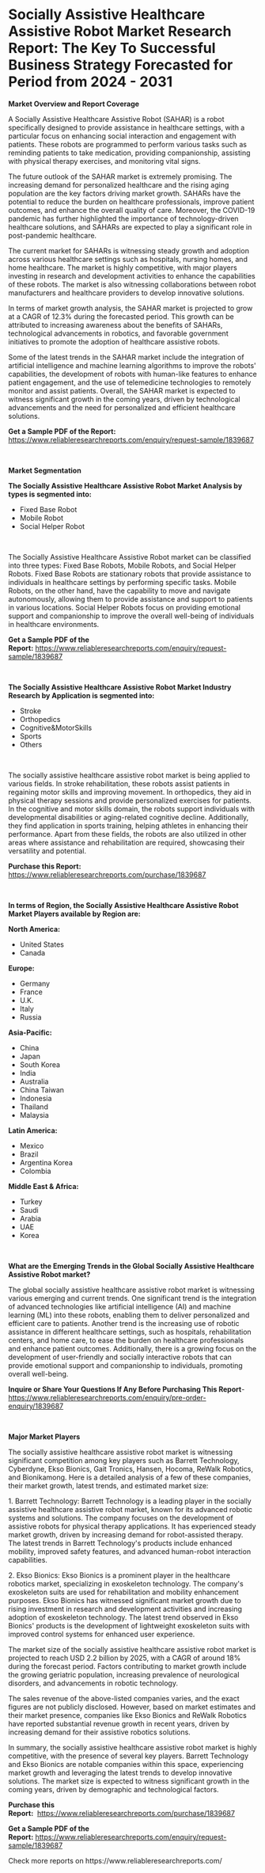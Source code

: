 <p><h1>Socially Assistive Healthcare Assistive Robot Market Research Report: The Key To Successful Business Strategy Forecasted for Period from 2024 - 2031</h1></p><p><strong>Market Overview and Report Coverage</strong></p>
<p><p>A Socially Assistive Healthcare Assistive Robot (SAHAR) is a robot specifically designed to provide assistance in healthcare settings, with a particular focus on enhancing social interaction and engagement with patients. These robots are programmed to perform various tasks such as reminding patients to take medication, providing companionship, assisting with physical therapy exercises, and monitoring vital signs.</p><p>The future outlook of the SAHAR market is extremely promising. The increasing demand for personalized healthcare and the rising aging population are the key factors driving market growth. SAHARs have the potential to reduce the burden on healthcare professionals, improve patient outcomes, and enhance the overall quality of care. Moreover, the COVID-19 pandemic has further highlighted the importance of technology-driven healthcare solutions, and SAHARs are expected to play a significant role in post-pandemic healthcare.</p><p>The current market for SAHARs is witnessing steady growth and adoption across various healthcare settings such as hospitals, nursing homes, and home healthcare. The market is highly competitive, with major players investing in research and development activities to enhance the capabilities of these robots. The market is also witnessing collaborations between robot manufacturers and healthcare providers to develop innovative solutions.</p><p>In terms of market growth analysis, the SAHAR market is projected to grow at a CAGR of 12.3% during the forecasted period. This growth can be attributed to increasing awareness about the benefits of SAHARs, technological advancements in robotics, and favorable government initiatives to promote the adoption of healthcare assistive robots.</p><p>Some of the latest trends in the SAHAR market include the integration of artificial intelligence and machine learning algorithms to improve the robots' capabilities, the development of robots with human-like features to enhance patient engagement, and the use of telemedicine technologies to remotely monitor and assist patients. Overall, the SAHAR market is expected to witness significant growth in the coming years, driven by technological advancements and the need for personalized and efficient healthcare solutions.</p></p>
<p><strong>Get a Sample PDF of the Report:</strong> <a href="https://www.reliableresearchreports.com/enquiry/request-sample/1839687">https://www.reliableresearchreports.com/enquiry/request-sample/1839687</a></p>
<p>&nbsp;</p>
<p><strong>Market Segmentation</strong></p>
<p><strong>The Socially Assistive Healthcare Assistive Robot Market Analysis by types is segmented into:</strong></p>
<p><ul><li>Fixed Base Robot</li><li>Mobile Robot</li><li>Social Helper Robot</li></ul></p>
<p>&nbsp;</p>
<p><p>The Socially Assistive Healthcare Assistive Robot market can be classified into three types: Fixed Base Robots, Mobile Robots, and Social Helper Robots. Fixed Base Robots are stationary robots that provide assistance to individuals in healthcare settings by performing specific tasks. Mobile Robots, on the other hand, have the capability to move and navigate autonomously, allowing them to provide assistance and support to patients in various locations. Social Helper Robots focus on providing emotional support and companionship to improve the overall well-being of individuals in healthcare environments.</p></p>
<p><strong>Get a Sample PDF of the Report:</strong>&nbsp;<a href="https://www.reliableresearchreports.com/enquiry/request-sample/1839687">https://www.reliableresearchreports.com/enquiry/request-sample/1839687</a></p>
<p>&nbsp;</p>
<p><strong>The Socially Assistive Healthcare Assistive Robot Market Industry Research by Application is segmented into:</strong></p>
<p><ul><li>Stroke</li><li>Orthopedics</li><li>Cognitive&MotorSkills</li><li>Sports</li><li>Others</li></ul></p>
<p>&nbsp;</p>
<p><p>The socially assistive healthcare assistive robot market is being applied to various fields. In stroke rehabilitation, these robots assist patients in regaining motor skills and improving movement. In orthopedics, they aid in physical therapy sessions and provide personalized exercises for patients. In the cognitive and motor skills domain, the robots support individuals with developmental disabilities or aging-related cognitive decline. Additionally, they find application in sports training, helping athletes in enhancing their performance. Apart from these fields, the robots are also utilized in other areas where assistance and rehabilitation are required, showcasing their versatility and potential.</p></p>
<p><strong>Purchase this Report:</strong>&nbsp; <a href="https://www.reliableresearchreports.com/purchase/1839687">https://www.reliableresearchreports.com/purchase/1839687</a></p>
<p>&nbsp;</p>
<p><strong>In terms of Region, the Socially Assistive Healthcare Assistive Robot Market Players available by Region are:</strong></p>
<p>
    <p> <strong> North America: </strong>
        <ul>
            <li>United States</li>
            <li>Canada</li>
        </ul>
        </p> 
    <p> <strong> Europe: </strong>
        <ul>
            <li>Germany</li>
            <li>France</li>
            <li>U.K.</li>
            <li>Italy</li>
            <li>Russia</li>
        </ul>
        </p> 
    <p> <strong> Asia-Pacific: </strong>
        <ul>
            <li>China</li>
            <li>Japan</li>
            <li>South Korea</li>
            <li>India</li>
            <li>Australia</li>
            <li>China Taiwan</li>
            <li>Indonesia</li>
            <li>Thailand</li>
            <li>Malaysia</li>
        </ul>
        </p> 
    <p> <strong> Latin America: </strong>
        <ul>
            <li>Mexico</li>
            <li>Brazil</li>
            <li>Argentina Korea</li>
            <li>Colombia</li>
        </ul>
        </p> 
    <p> <strong> Middle East & Africa: </strong>
        <ul>
            <li>Turkey</li>
            <li>Saudi</li>
            <li>Arabia</li>
            <li>UAE</li>
            <li>Korea</li>
        </ul>
    </p>
    </p>
<p>&nbsp;</p>
<p><strong>What are the Emerging Trends in the Global Socially Assistive Healthcare Assistive Robot market?</strong></p>
<p><p>The global socially assistive healthcare assistive robot market is witnessing various emerging and current trends. One significant trend is the integration of advanced technologies like artificial intelligence (AI) and machine learning (ML) into these robots, enabling them to deliver personalized and efficient care to patients. Another trend is the increasing use of robotic assistance in different healthcare settings, such as hospitals, rehabilitation centers, and home care, to ease the burden on healthcare professionals and enhance patient outcomes. Additionally, there is a growing focus on the development of user-friendly and socially interactive robots that can provide emotional support and companionship to individuals, promoting overall well-being.</p></p>
<p><strong>Inquire or Share Your Questions If Any Before Purchasing This Report</strong>- <a href="https://www.reliableresearchreports.com/enquiry/pre-order-enquiry/1839687">https://www.reliableresearchreports.com/enquiry/pre-order-enquiry/1839687</a></p>
<p>&nbsp;</p>
<p><strong>Major Market Players</strong></p>
<p><p>The socially assistive healthcare assistive robot market is witnessing significant competition among key players such as Barrett Technology, Cyberdyne, Ekso Bionics, Gait Tronics, Hansen, Hocoma, ReWalk Robotics, and Bionikamong. Here is a detailed analysis of a few of these companies, their market growth, latest trends, and estimated market size:</p><p>1. Barrett Technology: Barrett Technology is a leading player in the socially assistive healthcare assistive robot market, known for its advanced robotic systems and solutions. The company focuses on the development of assistive robots for physical therapy applications. It has experienced steady market growth, driven by increasing demand for robot-assisted therapy. The latest trends in Barrett Technology's products include enhanced mobility, improved safety features, and advanced human-robot interaction capabilities.</p><p>2. Ekso Bionics: Ekso Bionics is a prominent player in the healthcare robotics market, specializing in exoskeleton technology. The company's exoskeleton suits are used for rehabilitation and mobility enhancement purposes. Ekso Bionics has witnessed significant market growth due to rising investment in research and development activities and increasing adoption of exoskeleton technology. The latest trend observed in Ekso Bionics' products is the development of lightweight exoskeleton suits with improved control systems for enhanced user experience.</p><p>The market size of the socially assistive healthcare assistive robot market is projected to reach USD 2.2 billion by 2025, with a CAGR of around 18% during the forecast period. Factors contributing to market growth include the growing geriatric population, increasing prevalence of neurological disorders, and advancements in robotic technology.</p><p>The sales revenue of the above-listed companies varies, and the exact figures are not publicly disclosed. However, based on market estimates and their market presence, companies like Ekso Bionics and ReWalk Robotics have reported substantial revenue growth in recent years, driven by increasing demand for their assistive robotics solutions.</p><p>In summary, the socially assistive healthcare assistive robot market is highly competitive, with the presence of several key players. Barrett Technology and Ekso Bionics are notable companies within this space, experiencing market growth and leveraging the latest trends to develop innovative solutions. The market size is expected to witness significant growth in the coming years, driven by demographic and technological factors.</p></p>
<p><strong>Purchase this Report:</strong>&nbsp;&nbsp;<a href="https://www.reliableresearchreports.com/purchase/1839687">https://www.reliableresearchreports.com/purchase/1839687</a></p>
<p></p>
<p><strong>Get a Sample PDF of the Report:</strong>&nbsp;<a href="https://www.reliableresearchreports.com/enquiry/request-sample/1839687">https://www.reliableresearchreports.com/enquiry/request-sample/1839687</a></p>
<p>Check more reports on https://www.reliableresearchreports.com/</p>